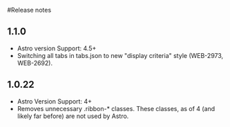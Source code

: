#Release notes

## 1.1.0
* Astro version Support: 4.5+
* Switching all tabs in tabs.json to new "display criteria" style (WEB-2973, WEB-2692).

## 1.0.22
* Astro Version Support: 4+
* Removes unnecessary .ribbon-* classes.  These classes, as of 4 (and likely far before) are not used by Astro.
